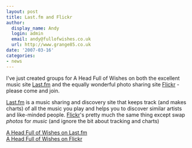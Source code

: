 ```yaml
---
layout: post
title: Last.fm and Flickr
author:
  display_name: Andy
  login: admin
  email: andy@fullofwishes.co.uk
  url: http://www.grange85.co.uk
date: '2007-03-16'
categories:
- news
---
```


I've just created groups for A Head Full of Wishes on both the excellent music site [Last.fm](http://www.last.fm/group/A+Head+Full+of+Wishes) and the equally wonderful photo sharing site [Flickr](http://www.flickr.com/groups/aheadfullofwishes/) - please come and join.

[Last.fm](http://www.last.fm/) is a music sharing and discovery site that keeps track (and makes charts) of all the music you play and helps you to discover similar artists and like-minded people. [Flickr](http://www.flickr.com)'s pretty much the same thing except swap _photos_ for _music_ (and ignore the bit about tracking and charts)

[A Head Full of Wishes on Last.fm](http://www.last.fm/group/A+Head+Full+of+Wishes)<br/>[A Head Full of Wishes on Flickr](http://www.flickr.com/groups/aheadfullofwishes/)



